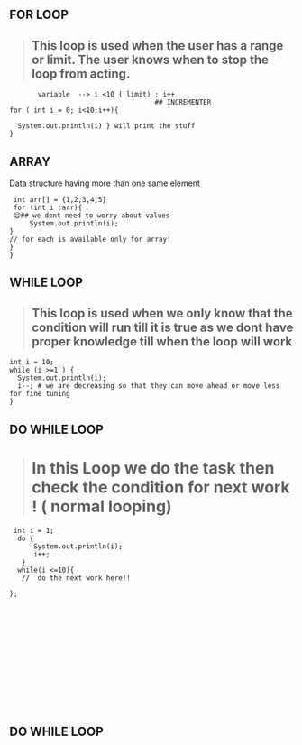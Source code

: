## FOR LOOP 
> ## This loop is used when the user has a range or limit. The user knows when to stop the loop from acting.

```
       variable  --> i <10 ( limit) ; i++
                                    ## INCREMENTER
for ( int i = 0; i<10;i++){
 
  System.out.println(i) } will print the stuff
} 
```


## ARRAY
Data structure having more than one same element 
```
 int arr[] = {1,2,3,4,5}
 for (int i :arr){
 😄## we dont need to worry about values
     System.out.println(i);
}
// for each is available only for array!
}
}
```

## WHILE LOOP
> ## This loop is used when we only know that the condition will run till it is true as we dont have proper knowledge till when the loop will work

```
int i = 10;
while (i >=1 ) {
  System.out.println(i);
  i--; # we are decreasing so that they can move ahead or move less for fine tuning
}

```

## DO WHILE LOOP 
> # In this Loop we do the task then check the condition for next work ! ( normal looping)
```
 int i = 1;
  do {
      System.out.println(i);
      i++;
   }
  while(i <=10){
   //  do the next work here!!

};















```

## DO WHILE LOOP 
